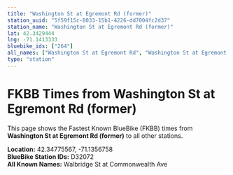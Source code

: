 ```yaml
---
title: "Washington St at Egremont Rd (former)"
station_uuid: "5f59f15c-8033-15b1-4226-dd7004fc2d37"
station_name: "Washington St at Egremont Rd (former)"
lat: 42.3429444
lng: -71.1413333
bluebike_ids: ["264"]
all_names: ["Washington St at Egremont Rd", "Washington St at Egremont Rd (former)"]
type: "station"
---
```


# FKBB Times from Washington St at Egremont Rd (former)

This page shows the Fastest Known BlueBike (FKBB) times from **Washington St at Egremont Rd (former)** to all other stations.

**Location:** 42.34775567, -71.1356758  
**BlueBike Station IDs:** D32072  
**All Known Names:** Walbridge St at Commonwealth Ave


